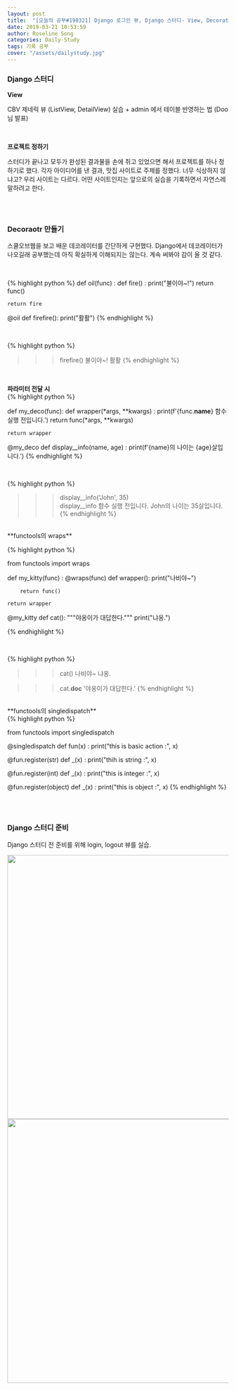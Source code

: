 ```yaml
---
layout: post
title:  "[오늘의 공부#190321] Django 로그인 뷰, Django 스터디- View, Decorator 만들기"
date: 2019-03-21 10:53:59
author: Roseline Song
categories: Daily-Study
tags: 기록 공부
cover: "/assets/dailystudy.jpg"
---
```


### Django 스터디 

**View** 

CBV 제네릭 뷰 (ListView, DetailView) 실습 + admin 에서 테이블 반영하는 법 (Doo 님 발표)

<br>

**프로젝트 정하기** 

스터디가 끝나고 모두가 완성된 결과물을 손에 쥐고 있었으면 해서 프로젝트를 하나 정하기로 했다. 각자 아이디어를 낸 결과, 맛집 사이트로 주제를 정했다. 너무 식상하지 않냐고? 우리 사이트는 다르다. 어떤 사이트인지는 앞으로의 실습을 기록하면서 자연스레 말하려고 한다.

<br>
<br>


### Decoraotr 만들기 

스쿨오브웹을 보고 배운 데코레이터를 간단하게 구현했다. Django에서 데코레이터가 나오길래 공부했는데 아직 확실하게 이해되지는 않는다. 계속 써봐야 감이 올 것 같다. 

<br>

{% highlight python %}
def oil(func) : 
    def fire() :
        print("불이야~!")
        return func() 

    return fire

@oil 
def firefire(): 
    print("활활")
{% endhighlight %}

<br>

{% highlight python %}
>>> firefire()
불이야~!
활활
{% endhighlight %}

<br>

**파라미터 전달 시**
<br>
{% highlight python %}

def my_deco(func):
    def wrapper(*args, **kwargs) : 
        print(f'{func.__name__} 함수 실행 전입니다.')
        return func(*args, **kwargs)
    
    return wrapper

@my_deco
def display__info(name, age) : 
    print(f'{name}의 나이는 {age}살입니다.')
{% endhighlight %}

<br>

{% highlight python %}

>>> display__info('John', 35)    
display__info 함수 실행 전입니다.
John의 나이는 35살입니다.
{% endhighlight %}

<br>
**functools의 wraps**
<br>

{% highlight python %}

from functools import wraps

def my_kitty(func) : 
    @wraps(func)
    def wrapper():
        print("나비야~")
        
        return func()
        
    return wrapper

@my_kitty
def cat():
    """야옹이가 대답한다."""
    print("냐옹.")

{% endhighlight %}

<br>

{% highlight python %}

>>> cat()
나비야~
냐옹.

>>> cat.__doc__
'야옹이가 대답한다.'
{% endhighlight %}

<br>
**functools의 singledispatch**
<br>
{% highlight python %}

from functools import singledispatch

@singledispatch
def fun(x) : 
    print("this is basic action :", x)
    
@fun.register(str)
def _(x) :
    print("thih is string :", x)
    
@fun.register(int)
def _(x) :
    print("this is integer :", x)
    
@fun.register(object)
def _(x) :
    print("this is object :", x)
{% endhighlight %}

<br>
<br>


### Django 스터디 준비 
Django 스터디 전 준비를 위해 login, logout 뷰를 실습. 

<img src="https://postfiles.pstatic.net/MjAxOTAzMjFfNzMg/MDAxNTUzMTczMjU5MjI4._dYMhhngjuizDH1DGBfFSBJQ1m6Ye1zHARbFKYho0RQg.zIaqz5LRMP8Fcn5HLAcc1ucGVZYpOemiwBoOZuef3Wkg.PNG.guseod24/login.PNG?type=w966" style="width:600">

<br>

<img src="https://postfiles.pstatic.net/MjAxOTAzMjFfMjYg/MDAxNTUzMTczMjU5MjQ0.wsqA7y_tFTNZbSmTcsJ7ZV59gwkm8cEmUntKrohlUuwg.vwVhV7MYt2MNMb7vgb2tPOT7X4EFlf2XBJX3U1y6WjMg.PNG.guseod24/login2.PNG?type=w966" style="width:600">